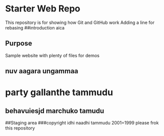 # Starter Web Repo

This repository is for showing how Git and GitHub work
Adding a line for rebasing
##introduction
aica
## Purpose

Sample website with plenty of files for demos
## nuv aagara ungammaa
# party gallanthe tammudu
## behavuiesjd marchuko tamudu
##Staging area
###copyright
idhi naadhi tammudu 2001=1999
please frok this repository